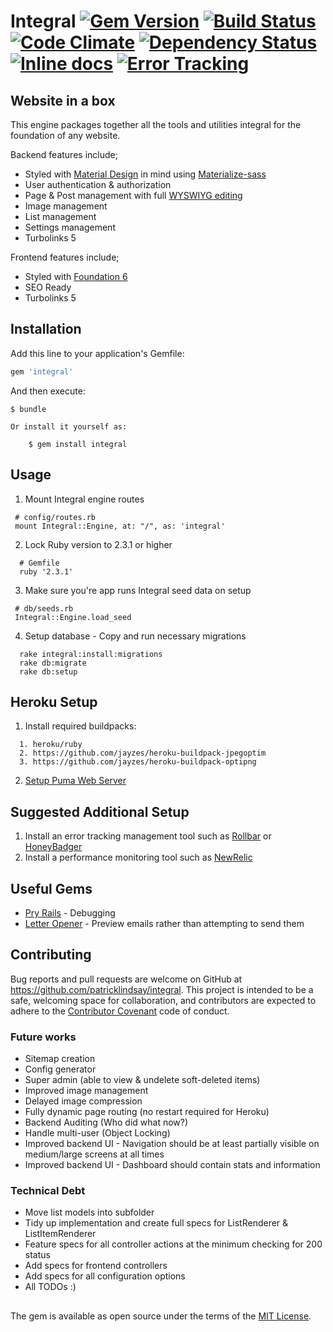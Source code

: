 # Integral [![Gem Version](https://badge.fury.io/rb/integral.svg)][badge-fury] [![Build Status](https://travis-ci.org/patricklindsay/integral.svg?branch=master)][travis-ci] [![Code Climate](https://codeclimate.com/github/patricklindsay/integral/badges/gpa.svg)][code-climate] [![Dependency Status](https://gemnasium.com/patricklindsay/integral.svg)][gemnasium] [![Inline docs](http://inch-ci.org/github/patricklindsay/integral.svg?branch=master)][inch-ci] [![Error Tracking](https://d26gfdfi90p7cf.cloudfront.net/rollbar-badge.144534.o.png)][roll-bar]

## Website in a box
This engine packages together  all the tools and utilities integral for the foundation of any website.

Backend features include;
* Styled with [Material Design][material-design] in mind using [Materialize-sass][materialize]
* User authentication & authorization
* Page & Post management with full [WYSWIYG editing][ckeditor]
* Image management
* List management
* Settings management
* Turbolinks 5

Frontend features include;
* Styled with [Foundation 6][foundation]
* SEO Ready
* Turbolinks 5

## Installation

Add this line to your application's Gemfile:

```ruby
gem 'integral'
```

And then execute:

    $ bundle

    Or install it yourself as:

        $ gem install integral

## Usage

1. Mount Integral engine routes
 ```
  # config/routes.rb
  mount Integral::Engine, at: "/", as: 'integral'
 ```

2. Lock Ruby version to 2.3.1 or higher
```
  # Gemfile
  ruby '2.3.1'
```
3. Make sure you're app runs Integral seed data on setup
 ```
  # db/seeds.rb
  Integral::Engine.load_seed
 ```
4. Setup database - Copy and run necessary migrations
```
  rake integral:install:migrations
  rake db:migrate
  rake db:setup
```

## Heroku Setup
1. Install required buildpacks:
```
  1. heroku/ruby
  2. https://github.com/jayzes/heroku-buildpack-jpegoptim
  3. https://github.com/jayzes/heroku-buildpack-optipng
```
2. [Setup Puma Web Server][setup-puma]

## Suggested Additional Setup
1. Install an error tracking management tool such as [Rollbar][roll-bar] or [HoneyBadger][honey-badger]
2. Install a performance monitoring tool such as [NewRelic][new-relic]

## Useful Gems
* [Pry Rails][pry-rails] - Debugging
* [Letter Opener][letter-opener] - Preview emails rather than attempting to send them

## Contributing

Bug reports and pull requests are welcome on GitHub at https://github.com/patricklindsay/integral. This project is intended to be a safe, welcoming space for collaboration, and contributors are expected to adhere to the [Contributor Covenant](contributor-covenant.org) code of conduct.

### Future works
* Sitemap creation
* Config generator
* Super admin (able to view & undelete soft-deleted items)
* Improved image management
* Delayed image compression
* Fully dynamic page routing (no restart required for Heroku)
* Backend Auditing (Who did what now?)
* Handle multi-user (Object Locking)
* Improved backend UI - Navigation should be at least partially visible on medium/large screens at all times
* Improved backend UI - Dashboard should contain stats and information

### Technical Debt
* Move list models into subfolder
* Tidy up implementation and create full specs for ListRenderer & ListItemRenderer
* Feature specs for all controller actions at the minimum checking for 200 status
* Add specs for frontend controllers
* Add specs for all configuration options
* All TODOs :)

##

The gem is available as open source under the terms of the [MIT License](http://opensource.org/licenses/MIT).

[material-design]: https://www.google.com/design/spec/material-design/introduction.html
[materialize]: https://github.com/mkhairi/materialize-sass
[roll-bar]: https://rollbar.com
[travis-ci]: https://travis-ci.org/patricklindsay/integral
[code-climate]: https://codeclimate.com/github/patricklindsay/integral
[inch-ci]: http://inch-ci.org/github/patricklindsay/integral
[gemnasium]: https://gemnasium.com/patricklindsay/integral
[foundation]: http://foundation.zurb.com/sites
[ckeditor]: http://ckeditor.com
[badge-fury]: https://badge.fury.io/rb/integral
[honey-badger]: https://www.honeybadger.io
[new-relic]: https://newrelic.com/ruby/rails
[setup-puma]: https://devcenter.heroku.com/articles/deploying-rails-applications-with-the-puma-web-server
[pry-rails]: https://github.com/rweng/pry-rails
[letter-opener]: https://github.com/ryanb/letter_opener
